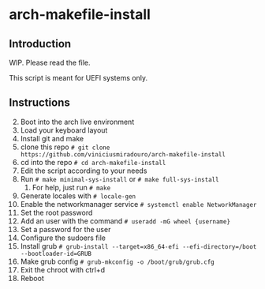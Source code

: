 # arch-makefile-install

## Introduction

WIP. Please read the file.

This script is meant for UEFI systems only.

## Instructions

2. Boot into the arch live environment
3. Load your keyboard layout
4. Install git and make
5. clone this repo ``# git clone https://github.com/viniciusmiradouro/arch-makefile-install``
6. cd into the repo ``# cd arch-makefile-install``
7. Edit the script according to your needs
8. Run ``# make minimal-sys-install`` or ``# make full-sys-install``
    1. For help, just run ``# make``
9. Generate locales with ``# locale-gen``
10. Enable the networkmanager service ``# systemctl enable NetworkManager``
11. Set the root password
12. Add an user with the command ``# useradd -mG wheel {username}``
13. Set a password for the user
14. Configure the sudoers file
15. Install grub ``# grub-install --target=x86_64-efi --efi-directory=/boot --bootloader-id=GRUB``
16. Make grub config ``# grub-mkconfig -o /boot/grub/grub.cfg``
16. Exit the chroot with ctrl+d
17. Reboot
